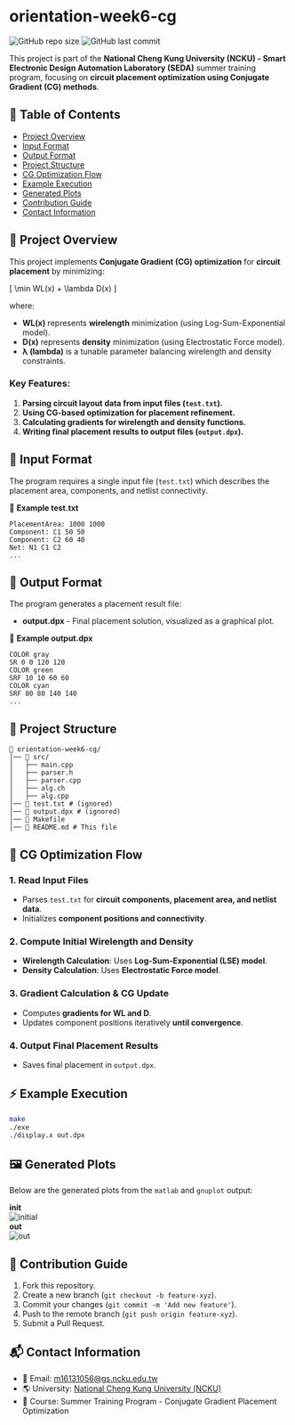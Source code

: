 # orientation-week6-cg

![GitHub repo size](https://img.shields.io/github/repo-size/ysnanako/orientation-week6-cg)
![GitHub last commit](https://img.shields.io/github/last-commit/ysnanako/orientation-week6-cg)

This project is part of the **National Cheng Kung University (NCKU) - Smart Electronic Design Automation Laboratory (SEDA)** summer training program, focusing on **circuit placement optimization using Conjugate Gradient (CG) methods**.

## 📖 Table of Contents

- [Project Overview](#project-overview)
- [Input Format](#input-format)
- [Output Format](#output-format)
- [Project Structure](#project-structure)
- [CG Optimization Flow](#cg-optimization-flow)
- [Example Execution](#example-execution)
- [Generated Plots](#generated-plots)
- [Contribution Guide](#contribution-guide)
- [Contact Information](#contact-information)

## 📝 Project Overview

This project implements **Conjugate Gradient (CG) optimization** for **circuit placement** by minimizing:

\[ \min WL(x) + \lambda D(x) \]

where:
- **WL(x)** represents **wirelength** minimization (using Log-Sum-Exponential model).
- **D(x)** represents **density** minimization (using Electrostatic Force model).
- **λ (lambda)** is a tunable parameter balancing wirelength and density constraints.

### **Key Features:**
1. **Parsing circuit layout data from input files (`test.txt`).**
2. **Using CG-based optimization for placement refinement.**
3. **Calculating gradients for wirelength and density functions.**
4. **Writing final placement results to output files (`output.dpx`).**

## 📄 Input Format

The program requires a single input file (`test.txt`) which describes the placement area, components, and netlist connectivity.

📄 **Example test.txt**
```
PlacementArea: 1000 1000
Component: C1 50 50
Component: C2 60 40
Net: N1 C1 C2
...
```

## 📄 Output Format

The program generates a placement result file:
- **output.dpx** - Final placement solution, visualized as a graphical plot.

📄 **Example output.dpx**
```
COLOR gray
SR 0 0 120 120
COLOR green
SRF 10 10 60 60
COLOR cyan
SRF 80 80 140 140
...
```

## 🧰 Project Structure

```
📂 orientation-week6-cg/  
│── 📂 src/  
│   ├── main.cpp  
│   ├── parser.h  
│   ├── parser.cpp  
│   ├── alg.ch  
│   ├── alg.cpp  
│── 📄 test.txt # (ignored)  
│── 📄 output.dpx # (ignored)  
│── 🔧 Makefile  
│── 📜 README.md # This file
```

## 🔹 **CG Optimization Flow**

### **1. Read Input Files**
- Parses `test.txt` for **circuit components, placement area, and netlist data**.
- Initializes **component positions and connectivity**.

### **2. Compute Initial Wirelength and Density**
- **Wirelength Calculation**: Uses **Log-Sum-Exponential (LSE) model**.
- **Density Calculation**: Uses **Electrostatic Force model**.

### **3. Gradient Calculation & CG Update**
- Computes **gradients for WL and D**.
- Updates component positions iteratively **until convergence**.

### **4. Output Final Placement Results**
- Saves final placement in `output.dpx`.

## ⚡ **Example Execution**

```bash
make
./exe
./display.x out.dpx
```

## 🖼️ Generated Plots

Below are the generated plots from the `matlab` and `gnuplot` output:

**init**  
![initial](https://github.com/user-attachments/assets/c4436d92-b041-460a-b9a2-57a334a4cf94)  
**out**  
![out](https://github.com/user-attachments/assets/1f945a87-53a1-49f1-b3fe-5e2caf3b69e9)  

## 🤝 Contribution Guide

1. Fork this repository.
2. Create a new branch (`git checkout -b feature-xyz`).
3. Commit your changes (`git commit -m 'Add new feature'`).
4. Push to the remote branch (`git push origin feature-xyz`).
5. Submit a Pull Request.

## 📬 Contact Information

- 📧 Email: [m16131056@gs.ncku.edu.tw](mailto:m16131056@gs.ncku.edu.tw)
- 🌎 University: [National Cheng Kung University (NCKU)](https://www.ncku.edu.tw)
- 📖 Course: Summer Training Program - Conjugate Gradient Placement Optimization
